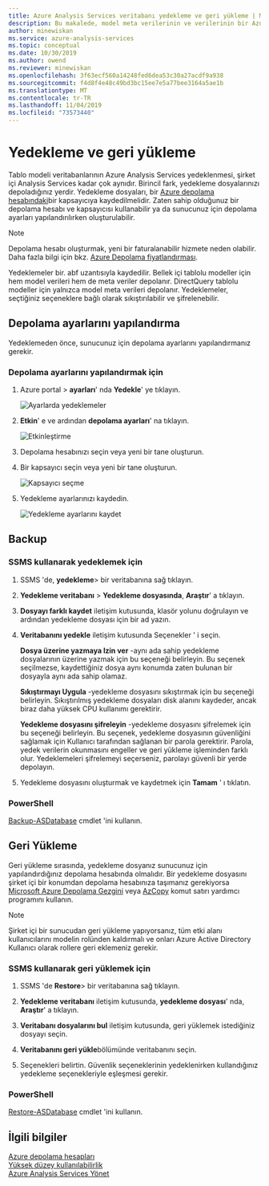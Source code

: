 ```yaml
---
title: Azure Analysis Services veritabanı yedekleme ve geri yükleme | Microsoft Docs
description: Bu makalede, model meta verilerinin ve verilerinin bir Azure Analysis Services veritabanından nasıl yedeklenme ve geri yükleneceği açıklanmaktadır.
author: minewiskan
ms.service: azure-analysis-services
ms.topic: conceptual
ms.date: 10/30/2019
ms.author: owend
ms.reviewer: minewiskan
ms.openlocfilehash: 3f63ecf560a14248fed6dea53c30a27acdf9a938
ms.sourcegitcommit: f4d8f4e48c49bd3bc15ee7e5a77bee3164a5ae1b
ms.translationtype: MT
ms.contentlocale: tr-TR
ms.lasthandoff: 11/04/2019
ms.locfileid: "73573440"
---
```

# <a name="backup-and-restore"></a>Yedekleme ve geri yükleme

Tablo modeli veritabanlarının Azure Analysis Services yedeklenmesi, şirket içi Analysis Services kadar çok aynıdır. Birincil fark, yedekleme dosyalarınızı depoladığınız yerdir. Yedekleme dosyaları, bir [Azure depolama hesabındaki](../storage/common/storage-create-storage-account.md)bir kapsayıcıya kaydedilmelidir. Zaten sahip olduğunuz bir depolama hesabı ve kapsayıcısı kullanabilir ya da sunucunuz için depolama ayarları yapılandırılırken oluşturulabilir.

> [!NOTE]
> Depolama hesabı oluşturmak, yeni bir faturalanabilir hizmete neden olabilir. Daha fazla bilgi için bkz. [Azure Depolama fiyatlandırması](https://azure.microsoft.com/pricing/details/storage/blobs/).
> 
> 

Yedeklemeler bir. abf uzantısıyla kaydedilir. Bellek içi tablolu modeller için hem model verileri hem de meta veriler depolanır. DirectQuery tablolu modeller için yalnızca model meta verileri depolanır. Yedeklemeler, seçtiğiniz seçeneklere bağlı olarak sıkıştırılabilir ve şifrelenebilir.


## <a name="configure-storage-settings"></a>Depolama ayarlarını yapılandırma
Yedeklemeden önce, sunucunuz için depolama ayarlarını yapılandırmanız gerekir.


### <a name="to-configure-storage-settings"></a>Depolama ayarlarını yapılandırmak için
1.  Azure portal > **ayarları**' nda **Yedekle**' ye tıklayın.

    ![Ayarlarda yedeklemeler](./media/analysis-services-backup/aas-backup-backups.png)

2.  **Etkin**' e ve ardından **depolama ayarları**' na tıklayın.

    ![Etkinleştirme](./media/analysis-services-backup/aas-backup-enable.png)

3. Depolama hesabınızı seçin veya yeni bir tane oluşturun.

4. Bir kapsayıcı seçin veya yeni bir tane oluşturun.

    ![Kapsayıcı seçme](./media/analysis-services-backup/aas-backup-container.png)

5. Yedekleme ayarlarınızı kaydedin.

    ![Yedekleme ayarlarını kaydet](./media/analysis-services-backup/aas-backup-save.png)

## <a name="backup"></a>Backup

### <a name="to-backup-by-using-ssms"></a>SSMS kullanarak yedeklemek için

1. SSMS 'de, **yedekleme**> bir veritabanına sağ tıklayın.

2. **Yedekleme veritabanı** > **Yedekleme dosyasında**, **Araştır**' a tıklayın.

3. **Dosyayı farklı kaydet** iletişim kutusunda, klasör yolunu doğrulayın ve ardından yedekleme dosyası için bir ad yazın. 

4. **Veritabanını yedekle** iletişim kutusunda Seçenekler ' i seçin.

    **Dosya üzerine yazmaya Izin ver** -aynı ada sahip yedekleme dosyalarının üzerine yazmak için bu seçeneği belirleyin. Bu seçenek seçilmezse, kaydettiğiniz dosya aynı konumda zaten bulunan bir dosyayla aynı ada sahip olamaz.

    **Sıkıştırmayı Uygula** -yedekleme dosyasını sıkıştırmak için bu seçeneği belirleyin. Sıkıştırılmış yedekleme dosyaları disk alanını kaydeder, ancak biraz daha yüksek CPU kullanımı gerektirir. 

    **Yedekleme dosyasını şifreleyin** -yedekleme dosyasını şifrelemek için bu seçeneği belirleyin. Bu seçenek, yedekleme dosyasının güvenliğini sağlamak için Kullanıcı tarafından sağlanan bir parola gerektirir. Parola, yedek verilerin okunmasını engeller ve geri yükleme işleminden farklı olur. Yedeklemeleri şifrelemeyi seçerseniz, parolayı güvenli bir yerde depolayın.

5. Yedekleme dosyasını oluşturmak ve kaydetmek için **Tamam** ' ı tıklatın.


### <a name="powershell"></a>PowerShell
[Backup-ASDatabase](https://docs.microsoft.com/powershell/module/sqlserver/backup-asdatabase) cmdlet 'ini kullanın.

## <a name="restore"></a>Geri Yükleme
Geri yükleme sırasında, yedekleme dosyanız sunucunuz için yapılandırdığınız depolama hesabında olmalıdır. Bir yedekleme dosyasını şirket içi bir konumdan depolama hesabınıza taşımanız gerekiyorsa [Microsoft Azure Depolama Gezgini](https://docs.microsoft.com/azure/vs-azure-tools-storage-manage-with-storage-explorer) veya [AzCopy](../storage/common/storage-use-azcopy.md) komut satırı yardımcı programını kullanın. 



> [!NOTE]
> Şirket içi bir sunucudan geri yükleme yapıyorsanız, tüm etki alanı kullanıcılarını modelin rolünden kaldırmalı ve onları Azure Active Directory Kullanıcı olarak rollere geri eklemeniz gerekir.
> 
> 

### <a name="to-restore-by-using-ssms"></a>SSMS kullanarak geri yüklemek için

1. SSMS 'de **Restore**> bir veritabanına sağ tıklayın.

2. **Yedekleme veritabanı** iletişim kutusunda, **yedekleme dosyası**' nda, **Araştır**' a tıklayın.

3. **Veritabanı dosyalarını bul** iletişim kutusunda, geri yüklemek istediğiniz dosyayı seçin.

4. **Veritabanını geri yükle**bölümünde veritabanını seçin.

5. Seçenekleri belirtin. Güvenlik seçeneklerinin yedeklenirken kullandığınız yedekleme seçenekleriyle eşleşmesi gerekir.


### <a name="powershell"></a>PowerShell

[Restore-ASDatabase](https://docs.microsoft.com/powershell/module/sqlserver/restore-asdatabase) cmdlet 'ini kullanın.


## <a name="related-information"></a>İlgili bilgiler

[Azure depolama hesapları](../storage/common/storage-create-storage-account.md)  
[Yüksek düzey kullanılabilirlik](analysis-services-bcdr.md)     
[Azure Analysis Services Yönet](analysis-services-manage.md)
